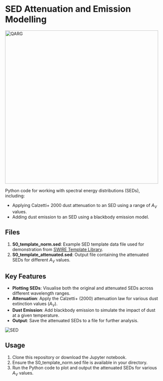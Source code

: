 # SED Attenuation and Emission Modelling

<img src="https://mjcowley.github.io/images/qarg_bw.png" alt="QARG" width="500" />

Python code for working with spectral energy distributions (SEDs), including:
- Applying Calzetti+ 2000 dust attenuation to an SED using a range of $A_V$ values.
- Adding dust emission to an SED using a blackbody emission model.

## Files

1. **S0_template_norm.sed**: Example SED template data file used for demonstration from [SWIRE Template Library](http://www.iasf-milano.inaf.it/~polletta/templates/swire_templates.html).
2. **S0_template_attenuated.sed**: Output file containing the attenuated SEDs for different $A_V$ values.

## Key Features

- **Plotting SEDs**: Visualise both the original and attenuated SEDs across different wavelength ranges.
- **Attenuation**: Apply the Calzetti+ (2000) attenuation law for various dust extinction values ($A_V$).
- **Dust Emission**: Add blackbody emission to simulate the impact of dust at a given temperature.
- **Output**: Save the attenuated SEDs to a file for further analysis.

![SED](https://mjcowley.github.io/images/SED-attenuation-and-emission.png)

## Usage

1. Clone this repository or download the Jupyter notebook.
2. Ensure the S0_template_norm.sed file is available in your directory.
3. Run the Python code to plot and output the attenuated SEDs for various $A_V$ values.
